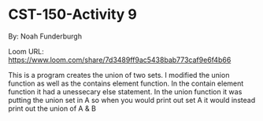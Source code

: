 # CST-150-Activity 9
By: Noah Funderburgh

Loom URL: https://www.loom.com/share/7d3489ff9ac5438bab773caf9e6f4b66

This is a program creates the union of two sets. I modified the union function as well as the contains element function.
In the contain element function it had a unessecary else statement. In the union function it was putting the union set in
A so when you would print out set A it would instead print out the union of A & B